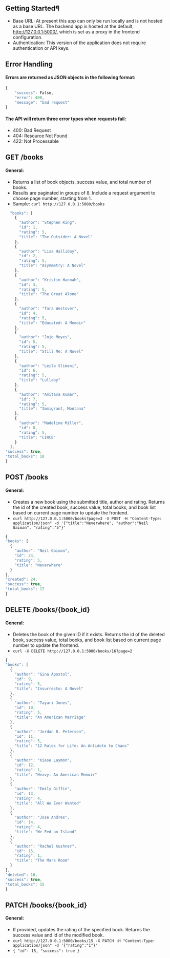 ## Getting Started¶
* Base URL: At present this app can only be run locally and is not hosted as a base URL. The backend app is hosted at the default, http://127.0.0.1:5000/, which is set as a proxy in the frontend configuration.
* Authentication: This version of the application does not require authentication or API keys.

## Error Handling
#### Errors are returned as JSON objects in the following format:


```javascript
{
    "success": False, 
    "error": 400,
    "message": "bad request"
}
```
#### The API will return three error types when requests fail:

* 400: Bad Request
* 404: Resource Not Found
* 422: Not Processable

## GET /books
#### General:
* Returns a list of book objects, success value, and total number of books.
* Results are paginated in groups of 8. Include a request argument to choose page number, starting from 1.
* Sample: ``` curl http://127.0.0.1:5000/books ```

```javascript
  "books": [
    {
      "author": "Stephen King",
      "id": 1,
      "rating": 5,
      "title": "The Outsider: A Novel"
    },
    {
      "author": "Lisa Halliday",
      "id": 2,
      "rating": 5,
      "title": "Asymmetry: A Novel"
    },
    {
      "author": "Kristin Hannah",
      "id": 3,
      "rating": 5,
      "title": "The Great Alone"
    },
    {
      "author": "Tara Westover",
      "id": 4,
      "rating": 5,
      "title": "Educated: A Memoir"
    },
    {
      "author": "Jojo Moyes",
      "id": 5,
      "rating": 5,
      "title": "Still Me: A Novel"
    },
    {
      "author": "Leila Slimani",
      "id": 6,
      "rating": 5,
      "title": "Lullaby"
    },
    {
      "author": "Amitava Kumar",
      "id": 7,
      "rating": 5,
      "title": "Immigrant, Montana"
    },
    {
      "author": "Madeline Miller",
      "id": 8,
      "rating": 5,
      "title": "CIRCE"
    }
  ],
"success": true,
"total_books": 18
}
```

## POST /books
#### General:
* Creates a new book using the submitted title, author and rating. Returns the id of the created book, success value, total books, and book list based on current page number to update the frontend.
* ``` curl http://127.0.0.1:5000/books?page=3 -X POST -H "Content-Type: application/json" -d '{"title":"Neverwhere", "author":"Neil Gaiman", "rating":"5"}' ```

```javascript
{
"books": [
  {
    "author": "Neil Gaiman",
    "id": 24,
    "rating": 5,
    "title": "Neverwhere"
  }
],
"created": 24,
"success": true,
"total_books": 17
}
```
## DELETE /books/{book_id}
#### General:
* Deletes the book of the given ID if it exists. Returns the id of the deleted book, success value, total books, and book list based on current page number to update the frontend.
* ``` curl -X DELETE http://127.0.0.1:5000/books/16?page=2 ```

```javascript
{
"books": [
  {
    "author": "Gina Apostol",
    "id": 9,
    "rating": 5,
    "title": "Insurrecto: A Novel"
  },
  {
    "author": "Tayari Jones",
    "id": 10,
    "rating": 5,
    "title": "An American Marriage"
  },
  {
    "author": "Jordan B. Peterson",
    "id": 11,
    "rating": 5,
    "title": "12 Rules for Life: An Antidote to Chaos"
  },
  {
    "author": "Kiese Laymon",
    "id": 12,
    "rating": 1,
    "title": "Heavy: An American Memoir"
  },
  {
    "author": "Emily Giffin",
    "id": 13,
    "rating": 4,
    "title": "All We Ever Wanted"
  },
  {
    "author": "Jose Andres",
    "id": 14,
    "rating": 4,
    "title": "We Fed an Island"
  },
  {
    "author": "Rachel Kushner",
    "id": 15,
    "rating": 1,
    "title": "The Mars Room"
  }
],
"deleted": 16,
"success": true,
"total_books": 15
}
```

## PATCH /books/{book_id}
#### General:
* If provided, updates the rating of the specified book. Returns the success value and id of the modified book.
* ``` curl http://127.0.0.1:5000/books/15 -X PATCH -H "Content-Type: application/json" -d '{"rating":"1"}' ```
* ``` { "id": 15, "success": true } ```
